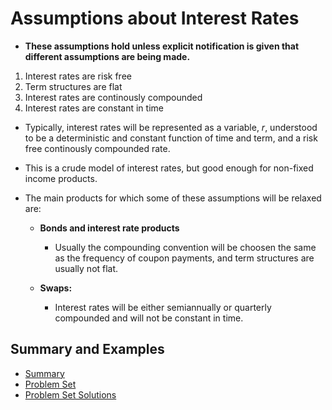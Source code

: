 # Assumptions about Interest Rates
- __These assumptions hold unless explicit notification is given that different assumptions are being made.__

<ol>
  <li>Interest rates are risk free</li>
  <li>Term structures are flat</li>
  <li>Interest rates are continously compounded</li>
  <li>Interest rates are constant in time</li>
  </ol>
  
  - Typically, interest rates will be represented as a variable, _r_, understood to be a deterministic and constant function of time and term, and a risk free continously compounded rate.
  - This is a crude model of interest rates, but good enough for non-fixed income products.

- The main products for which some of these assumptions will be relaxed are:
  - __Bonds and interest rate products__
    - Usually the compounding convention will be choosen the same as the frequency of coupon payments, and term structures are usually not flat.

  - __Swaps:__
    - Interest rates will be either semiannually or quarterly compounded and will not be constant in time.

## Summary and Examples
- [Summary](./InterestRateSummary.pdf)
- [Problem Set](./InterestrateProblemSet1.pdf)
- [Problem Set Solutions](./InterestrateProblemSet1Solutions.pdf)
